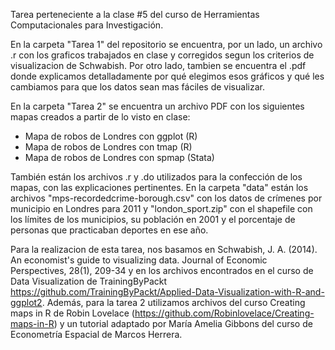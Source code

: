 Tarea perteneciente a la clase #5 del curso de Herramientas Computacionales para Investigación.

En la carpeta "Tarea 1" del repositorio se encuentra, por un lado, un archivo .r con los graficos trabajados en clase y corregidos segun los criterios de visualizacion de Schwabish. Por otro lado, tambien se encuentra el .pdf donde explicamos detalladamente por qué elegimos esos gráficos y qué les cambiamos para que los datos sean mas fáciles de visualizar.

En la carpeta "Tarea 2" se encuentra un archivo PDF con los siguientes mapas creados a partir de lo visto en clase:
* Mapa de robos de Londres con ggplot (R)
* Mapa de robos de Londres con tmap (R)
* Mapa de robos de Londres con spmap (Stata)

También están los archivos .r y .do utilizados para la confección de los mapas, con las explicaciones pertinentes. En la carpeta "data" están los archivos "mps-recordedcrime-borough.csv" con los datos de crímenes por municipio en Londres para 2011 y "london_sport.zip" con el shapefile con los límites de los municipios, su población en 2001 y el porcentaje de personas que practicaban deportes en ese año.

Para la realizacion de esta tarea, nos basamos en Schwabish, J. A. (2014). An economist's guide to visualizing data. Journal of Economic Perspectives, 28(1), 209-34
y en los archivos encontrados en el curso de Data Visualization de TrainingByPackt https://github.com/TrainingByPackt/Applied-Data-Visualization-with-R-and-ggplot2. Además, para la tarea 2 utilizamos archivos del curso Creating maps in R de Robin Lovelace (https://github.com/Robinlovelace/Creating-maps-in-R) y un tutorial adaptado por María Amelia Gibbons del curso de Econometría Espacial de Marcos Herrera.
